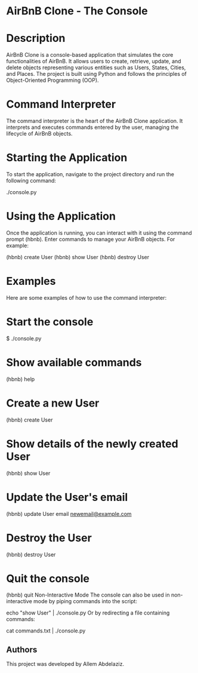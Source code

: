 # AirBnB Clone - The Console
# Description
AirBnB Clone is a console-based application that simulates the core functionalities of AirBnB. It allows users to create, retrieve, update, and delete objects representing various entities such as Users, States, Cities, and Places. The project is built using Python and follows the principles of Object-Oriented Programming (OOP).

# Command Interpreter
The command interpreter is the heart of the AirBnB Clone application. It interprets and executes commands entered by the user, managing the lifecycle of AirBnB objects.

# Starting the Application
To start the application, navigate to the project directory and run the following command:

./console.py
# Using the Application
Once the application is running, you can interact with it using the command prompt (hbnb). Enter commands to manage your AirBnB objects. For example:

(hbnb) create User
(hbnb) show User
(hbnb) destroy User
# Examples
Here are some examples of how to use the command interpreter:

# Start the console
$ ./console.py

# Show available commands
(hbnb) help

# Create a new User
(hbnb) create User

# Show details of the newly created User
(hbnb) show User

# Update the User's email
(hbnb) update User email newemail@example.com

# Destroy the User
(hbnb) destroy User

# Quit the console
(hbnb) quit
Non-Interactive Mode
The console can also be used in non-interactive mode by piping commands into the script:

echo "show User" | ./console.py
Or by redirecting a file containing commands:

cat commands.txt | ./console.py

## Authors
This project was developed by Allem Abdelaziz.
